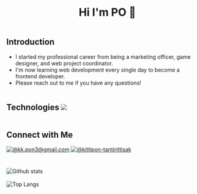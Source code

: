 <div id="user-content-toc">
  <ul align="center">
    <summary><h1 style="display: inline-block">Hi I'm PO 👋</h1></summary>
  </ul>
</div>

## Introduction
- I started my professional career from being a marketing officer, game designer, and web project coordinator.
- I'm now learning web development every single day to become a frontend developer.
- Please reach out to me if you have any questions!

<h2 style="display: inline-block">Technologies</h2>
  <a href="https://skillicons.dev">
    <img src="https://skillicons.dev/icons?i=git,html,css,js,figma,github,mysql,nextjs,react,tailwind,vscode&perline=14" />
  </a>

## Connect with Me
[![@kk.pon3@gmail.com](https://img.icons8.com/fluency/64/000000/apple-mail.png)](mailto:kk.pon3@gmail.com)
[![@kittipon-tantirittisak](https://img.icons8.com/fluency/64/000000/linkedin.png "@kittipon-tantirittisak")](https://www.linkedin.com/in/kittipon-tantirittisak/)

#
![Github stats](https://github-readme-stats.vercel.app/api?username=sanditzz&hide=stars,prs&theme=algolia)
<br><br>
![Top Langs](https://github-readme-stats.vercel.app/api/top-langs/?username=sanditzz&layout=compact&theme=algolia)
